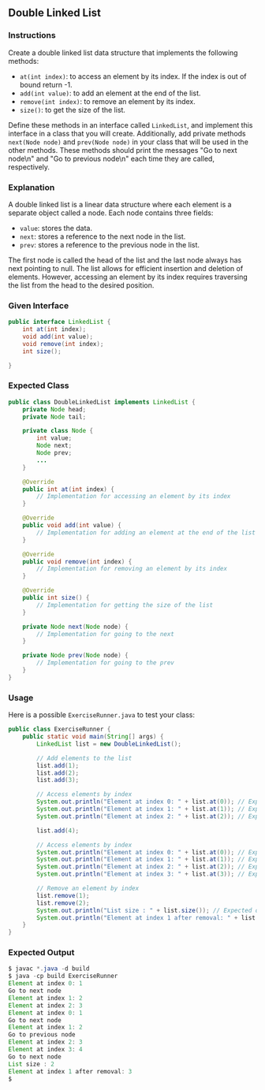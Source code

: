 ## Double Linked List

### Instructions

Create a double linked list data structure that implements the following methods:

- `at(int index)`: to access an element by its index. If the index is out of bound return -1.
- `add(int value)`: to add an element at the end of the list.
- `remove(int index)`: to remove an element by its index.
- `size()`: to get the size of the list.

Define these methods in an interface called `LinkedList`, and implement this interface in a class that you will create. Additionally, add private methods `next(Node node)` and `prev(Node node)` in your class that will be used in the other methods. These methods should print the messages "Go to next node\n" and "Go to previous node\n" each time they are called, respectively.

### Explanation

A double linked list is a linear data structure where each element is a separate object called a node. Each node contains three fields:

- `value`: stores the data.
- `next`: stores a reference to the next node in the list.
- `prev`: stores a reference to the previous node in the list.

The first node is called the head of the list and the last node always has next pointing to null. The list allows for efficient insertion and deletion of elements. However, accessing an element by its index requires traversing the list from the head to the desired position.

### Given Interface

```java
public interface LinkedList {
    int at(int index);
    void add(int value);
    void remove(int index);
    int size();

}
```

### Expected Class

```java
public class DoubleLinkedList implements LinkedList {
    private Node head;
    private Node tail;

    private class Node {
        int value;
        Node next;
        Node prev;
        ...
    }

    @Override
    public int at(int index) {
        // Implementation for accessing an element by its index
    }

    @Override
    public void add(int value) {
        // Implementation for adding an element at the end of the list
    }

    @Override
    public void remove(int index) {
        // Implementation for removing an element by its index
    }

    @Override
    public int size() {
        // Implementation for getting the size of the list
    }

    private Node next(Node node) {
        // Implementation for going to the next
    }

    private Node prev(Node node) {
        // Implementation for going to the prev
    }
}
```

### Usage

Here is a possible `ExerciseRunner.java` to test your class:

```java
public class ExerciseRunner {
    public static void main(String[] args) {
        LinkedList list = new DoubleLinkedList();

        // Add elements to the list
        list.add(1);
        list.add(2);
        list.add(3);

        // Access elements by index
        System.out.println("Element at index 0: " + list.at(0)); // Expected output: 1
        System.out.println("Element at index 1: " + list.at(1)); // Expected output: 2
        System.out.println("Element at index 2: " + list.at(2)); // Expected output: 3

        list.add(4);

        // Access elements by index
        System.out.println("Element at index 0: " + list.at(0)); // Expected output: 1
        System.out.println("Element at index 1: " + list.at(1)); // Expected output: 2
        System.out.println("Element at index 2: " + list.at(2)); // Expected output: 3
        System.out.println("Element at index 3: " + list.at(3)); // Expected output: 4

        // Remove an element by index
        list.remove(1);
        list.remove(2);
        System.out.println("List size : " + list.size()); // Expected output: 2
        System.out.println("Element at index 1 after removal: " + list.at(1)); // Expected output: 3
    }
}
```

### Expected Output

```java
$ javac *.java -d build
$ java -cp build ExerciseRunner
Element at index 0: 1
Go to next node
Element at index 1: 2
Element at index 2: 3
Element at index 0: 1
Go to next node
Element at index 1: 2
Go to previous node
Element at index 2: 3
Element at index 3: 4
Go to next node
List size : 2
Element at index 1 after removal: 3
$
```
